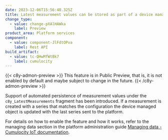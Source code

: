 ```yaml
---
date: 2023-12-06T15:56:48.325Z
title: Latest measurement values can be stored as part of a device managed object
change_type:
  - value: change-pXAlHAWka
    label: Preview
product_area: Platform services
component:
  - value: component-JlFdtOPva
    label: Rest API
build_artifact:
  - value: tc-QHwMfWtBk7
    label: cumulocity
---
```

{{< c8y-admon-preview >}}
This feature is in Public Preview, that is, it is not enabled by default and maybe subject to change in the future.
{{< /c8y-admon-preview >}}

Support of automated persistence of measurement values under the `c8y_LatestMeasurements` fragment has been introduced. If a measurement is created with a series that matches the configuration the device managed object is updated with the last series sent to the platform.

For details on how to enable the feature and how it works, refer to the managing data section in the platform administration guide [Managing data - Cumulocity IoT documentation](https://cumulocity.com/docs/standard-tenant/managing-data/#latest-value).
